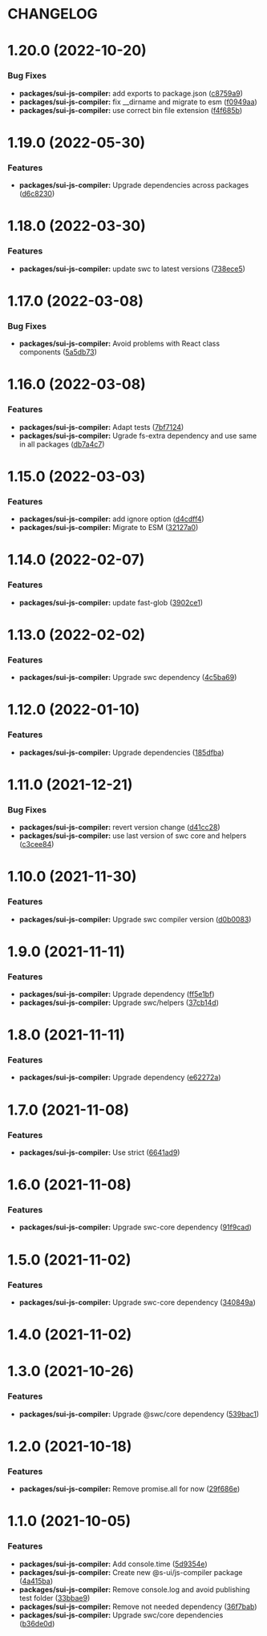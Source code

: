 # CHANGELOG

# 1.20.0 (2022-10-20)


### Bug Fixes

* **packages/sui-js-compiler:** add exports to package.json ([c8759a9](https://github.com/SUI-Components/sui/commit/c8759a976c866a35d37e9454a67676ea15e35dc9))
* **packages/sui-js-compiler:** fix __dirname and migrate to esm ([f0949aa](https://github.com/SUI-Components/sui/commit/f0949aa81647701b8b1c6faeac499065a1630c6d))
* **packages/sui-js-compiler:** use correct bin file extension ([f4f685b](https://github.com/SUI-Components/sui/commit/f4f685bb4c39b80b51a6ef1b5f8b25a3fc6ef575))



# 1.19.0 (2022-05-30)


### Features

* **packages/sui-js-compiler:** Upgrade dependencies across packages ([d6c8230](https://github.com/SUI-Components/sui/commit/d6c82302242aee0ab86eef2a43c7eb59ff55ba3b))



# 1.18.0 (2022-03-30)


### Features

* **packages/sui-js-compiler:** update swc to latest versions ([738ece5](https://github.com/SUI-Components/sui/commit/738ece5596707d9cc23e775680261a02a1af01da))



# 1.17.0 (2022-03-08)


### Bug Fixes

* **packages/sui-js-compiler:** Avoid problems with React class components ([5a5db73](https://github.com/SUI-Components/sui/commit/5a5db732260e116707b29519f087ea7148907f92))



# 1.16.0 (2022-03-08)


### Features

* **packages/sui-js-compiler:** Adapt tests ([7bf7124](https://github.com/SUI-Components/sui/commit/7bf71241aac305b5e22fb62b4eff50963a2955e6))
* **packages/sui-js-compiler:** Ugrade fs-extra dependency and use same in all packages ([db7a4c7](https://github.com/SUI-Components/sui/commit/db7a4c73fe17570273307849081bc89e7d12ed4d))



# 1.15.0 (2022-03-03)


### Features

* **packages/sui-js-compiler:** add ignore option ([d4cdff4](https://github.com/SUI-Components/sui/commit/d4cdff467db581bcbd08ec3a9a2543e6b76265d3))
* **packages/sui-js-compiler:** Migrate to ESM ([32127a0](https://github.com/SUI-Components/sui/commit/32127a00ed3803fffb37ce19219774dad7391a23))



# 1.14.0 (2022-02-07)


### Features

* **packages/sui-js-compiler:** update fast-glob ([3902ce1](https://github.com/SUI-Components/sui/commit/3902ce1c2d3a66d95028f28985e654022b42ac32))



# 1.13.0 (2022-02-02)


### Features

* **packages/sui-js-compiler:** Upgrade swc dependency ([4c5ba69](https://github.com/SUI-Components/sui/commit/4c5ba697079112d8504986d72a2a4850a7902c18))



# 1.12.0 (2022-01-10)


### Features

* **packages/sui-js-compiler:** Upgrade dependencies ([185dfba](https://github.com/SUI-Components/sui/commit/185dfba31e665c27df8ec478562e680097f79309))



# 1.11.0 (2021-12-21)


### Bug Fixes

* **packages/sui-js-compiler:** revert version change ([d41cc28](https://github.com/SUI-Components/sui/commit/d41cc28f8d5e4cd76280ed7a39713e7fc6e4fd8f))
* **packages/sui-js-compiler:** use last version of swc core and helpers ([c3cee84](https://github.com/SUI-Components/sui/commit/c3cee8459c0f2eace6d5e32eecb5945f11b15d6f))



# 1.10.0 (2021-11-30)


### Features

* **packages/sui-js-compiler:** Upgrade swc compiler version ([d0b0083](https://github.com/SUI-Components/sui/commit/d0b0083a57aab9358b2a455bf2279fa3af3f6260))



# 1.9.0 (2021-11-11)


### Features

* **packages/sui-js-compiler:** Upgrade dependency ([ff5e1bf](https://github.com/SUI-Components/sui/commit/ff5e1bf681935e5fd85ff151eee29e3583dc3226))
* **packages/sui-js-compiler:** Upgrade swc/helpers ([37cb14d](https://github.com/SUI-Components/sui/commit/37cb14d60f905324d62c2a57bfb4c822d5c8a72a))



# 1.8.0 (2021-11-11)


### Features

* **packages/sui-js-compiler:** Upgrade dependency ([e62272a](https://github.com/SUI-Components/sui/commit/e62272a430de57716da12701acd3e33c2e23f14d))



# 1.7.0 (2021-11-08)


### Features

* **packages/sui-js-compiler:** Use strict ([6641ad9](https://github.com/SUI-Components/sui/commit/6641ad98a71c707e698c9428358cfb22ad202583))



# 1.6.0 (2021-11-08)


### Features

* **packages/sui-js-compiler:** Upgrade swc-core dependency ([91f9cad](https://github.com/SUI-Components/sui/commit/91f9cad777d7f929d7a75c7f42c83533bfd9c4c5))



# 1.5.0 (2021-11-02)


### Features

* **packages/sui-js-compiler:** Upgrade swc-core dependency ([340849a](https://github.com/SUI-Components/sui/commit/340849adc55654c0527a85064789c464c77e7f34))



# 1.4.0 (2021-11-02)



# 1.3.0 (2021-10-26)


### Features

* **packages/sui-js-compiler:** Upgrade @swc/core dependency ([539bac1](https://github.com/SUI-Components/sui/commit/539bac1c20043d9e39342eda3de34b88699a29dd))



# 1.2.0 (2021-10-18)


### Features

* **packages/sui-js-compiler:** Remove promise.all for now ([29f686e](https://github.com/SUI-Components/sui/commit/29f686e40edbbbfb680f2d0180e357b238ed2f8b))



# 1.1.0 (2021-10-05)


### Features

* **packages/sui-js-compiler:** Add console.time ([5d9354e](https://github.com/SUI-Components/sui/commit/5d9354ee3f60954836c17db70c30f1b0f9213bc7))
* **packages/sui-js-compiler:** Create new @s-ui/js-compiler package ([4a415ba](https://github.com/SUI-Components/sui/commit/4a415ba3c92bd7348268d0d3a88a98a098dea387))
* **packages/sui-js-compiler:** Remove console.log and avoid publishing test folder ([33bbae9](https://github.com/SUI-Components/sui/commit/33bbae9616cc28b19a701f0c5371375ba1e821b4))
* **packages/sui-js-compiler:** Remove not needed dependency ([36f7bab](https://github.com/SUI-Components/sui/commit/36f7babc3be84f6ee0da623b847d501bf3db2ae9))
* **packages/sui-js-compiler:** Upgrade swc/core dependencies ([b36de0d](https://github.com/SUI-Components/sui/commit/b36de0d8fafb67a7628afb19042f9d61d1710cb4))



